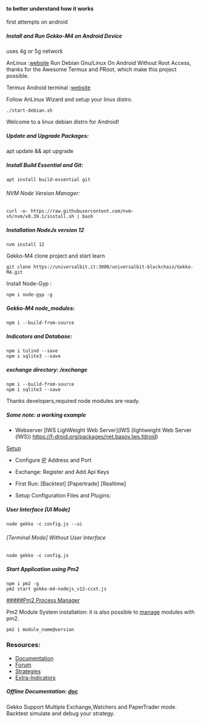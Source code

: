 #### to better understand how it works
first attempts on android



##### Install and Run Gekko-M4 on Android Device
uses 4g or 5g network

AnLinux  :[website](https://github.com/EXALAB/AnLinux-App)
Run Debian Gnu/Linux On Android Without Root Access, 
thanks for the Awesome Termux and PRoot, which make this project possible.


Termux Android terminal  :[website](https://termux.dev/)


Follow AnLinux Wizard and setup your linux distro.

```
./start-debian.sh
```

Welcome to a linux debian distro for Android!



##### Update and Upgrade Packages:

apt update && apt upgrade


##### Install Build Essential and Git:

```
apt install build-essential git
```

###### NVM Node Version Manager:
```
curl -o- https://raw.githubusercontent.com/nvm-sh/nvm/v0.39.1/install.sh | bash
```


##### Installation NodeJs version 12

```
nvm install 12
```

Gekko-M4
clone project and start learn

```
git clone https://universalbit.it:3000/universalbit-blockchain/Gekko-M4.git
```

Install Node-Gyp :

```
npm i node-gyp -g
```

##### Gekko-M4 node_modules:

```
npm i --build-from-source
```

##### Indicators and Database:

```
npm i tulind --save
npm i sqlite3 --save
```

##### exchange directory: /exchange

```
npm i --build-from-source
npm i sqlite3 --save
```
Thanks developers,required node modules are ready.

##### Some note: a working example


* Webserver [lWS LighWeight Web Server](lWS (lightweight Web Server (lWS))
https://f-droid.org/packages/net.basov.lws.fdroid)

[Setup]()

* Configure [IP]() Address and Port

* Exchange: 
Register and Add Api Keys

* First Run: [Backtest] [Papertrade] [Realtime] 


* Setup Configuration Files and Plugins:




##### User Interface [UI Mode]

```
node gekko -c config.js --ui
```

###### [Terminal Mode] Without User Interface
```
node gekko -c config.js
```


##### Start Application using Pm2
```
npm i pm2 -g
pm2 start gekko-m4-nodejs_v12-ccxt.js

```
[#####Pm2 Process Manager](https://pm2.keymetrics.io/)

Pm2 Module System installation:
it is also possible to [manage](https://pm2.keymetrics.io/docs/advanced/pm2-module-system/) modules with pm2.

```
pm2 i module_name@version

```
### Resources:
* [Documentation](https://gekko.wizb.it/docs/installation/installing_gekko.html)
* [Forum](https://forum.gekko.wizb.it/)
* [Strategies](https://github.com/xFFFFF/Gekko-Strategies)
* [Extra-Indicators](https://github.com/Gab0/gekko-extra-indicators)

##### Offline Documentation: [doc](https://universalbit.it/blockchain/shared-files/1093/docs.tar.gz)


Gekko Support Multiple Exchange,Watchers and PaperTrader mode.
Backtest simulate and debug your strategy.   
